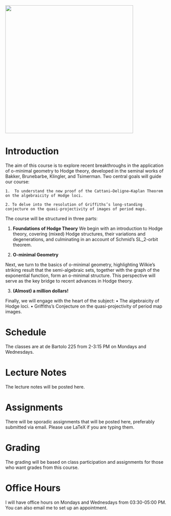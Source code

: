 
<img src="[https://www.explainxkcd.com/wiki/images/b/b0/millennium_problems.png]" width="400">

# Introduction

The aim of this course is to explore recent breakthroughs in the application of o-minimal geometry to Hodge theory, developed in the seminal works of Bakker, Brunebarbe, Klingler, and Tsimerman. Two central goals will guide our course:

	1.	To understand the new proof of the Cattani–Deligne–Kaplan Theorem on the algebraicity of Hodge loci.

    2. To delve into the resolution of Griffiths’s long-standing conjecture on the quasi-projectivity of images of period maps.

The course will be structured in three parts:

 1. **Foundations of Hodge Theory**
We begin with an introduction to Hodge theory, covering (mixed) Hodge structures, their variations and degenerations, and culminating in an account of Schmid’s SL_2-orbit theorem.

 2.	**O-minimal Geometry**

Next, we turn to the basics of o-minimal geometry, highlighting Wilkie’s striking result that the semi-algebraic sets, together with the graph of the exponential function, form an o-minimal structure. This perspective will serve as the key bridge to recent advances in Hodge theory.

 3.	**(Almost) a million dollars!**

Finally, we will engage with the heart of the subject:
	•	The algebraicity of Hodge loci.
	•	Griffiths’s Conjecture on the quasi-projectivity of period map images.
# Schedule

The classes are at de Bartolo 225 from 2-3:15 PM on Mondays and Wednesdays.


# Lecture Notes

The lecture notes will be posted here.


# Assignments

There will be sporadic assignments that will be posted here, preferably submitted via email. Please use LaTeX if you are typing them. 


# Grading

The grading will be based on class participation and assignments for those who want grades from this course.


# Office Hours

I will have office hours on Mondays and Wednesdays from 03:30-05:00 PM. You can also email me to set up an appointment.
